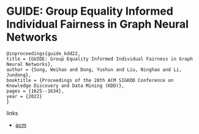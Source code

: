 # GUIDE: Group Equality Informed Individual Fairness in Graph Neural Networks

```
@inproceedings{guide_kdd22,
title = {GUIDE: Group Equality Informed Individual Fairness in Graph Neural Networks},
author = {Song, Weihao and Dong, Yushun and Liu, Ninghao and Li, Jundong},
booktitle = {Proceedings of the 28th ACM SIGKDD Conference on Knowledge Discovery and Data Mining (KDD)},
pages = {1625--1634},
year = {2022}
}
```

links
- [acm](https://dl.acm.org/doi/10.1145/3534678.3539346)

